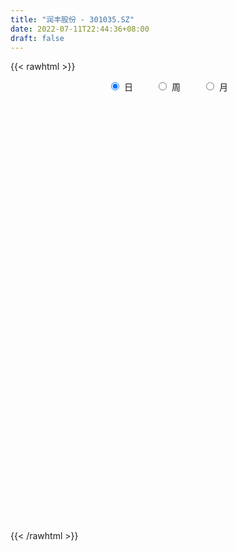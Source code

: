 ```yaml
---
title: "润丰股份 - 301035.SZ"
date: 2022-07-11T22:44:36+08:00
draft: false
---
```

{{< rawhtml >}}
    <div style="text-align: center">
        <label style="padding: 1rem;"><input style="margin-right: .5rem" type="radio" name="period" value="D" checked onclick="period_change(this)">日</label>
        <label style="padding: 1rem;"><input style="margin-right: .5rem" type="radio" name="period" value="W" onclick="period_change(this)">周</label>
        <label style="padding: 1rem;"><input style="margin-right: .5rem" type="radio" name="period" value="M" onclick="period_change(this)">月</label>
    </div>
    <div id="chart" style="height: 700px;"></div> 
    <script type="text/javascript">
        const D_v = [372147.17,253566.3,251085.51,222868.28,193772.85,147618.69,117625.25,89951.11,79572.27,71768.38,69999.12,76724.87,67877.12,76655.22,52174.1,36992.38,34908.65,38880.15,34139.58,31169.08,29699.72,32378.91,39063.15,27137.88,23203.77,28555.9,17904.84,20869.1,18859.39,22477.78,48294.6,31795.07,16415.26,37651.19,33213.1,23733.27,23030.84,26667.49,18337.22,21491.44,14403.81,12649.93,11018.18,9255.97,10807.02,10318.66,4472.82,8016.94,8536.22,4941.59,12951.04,5939.94,6922.7,6353.67,5131.56,5640.42,3877.84,3764.01,3981.0,6388.78,8222.79,6631.88,7905.49,3855.92,7848.1,5115.41,8702.61,9057.82,4841.0,8002.45,20796.16,14545.83,10899.94,10815.86,9969.52,16767.25,10014.93,12518.68,9661.71,12308.94,10622.36,9623.05,7991.89,6504.0,6747.0,6405.0,3321.0,12696.0,11969.88,10507.51,16402.29,10465.06,7338.29,5405.0,8158.08,14116.55,13001.86,9558.44,26556.1,11731.41,11787.06,15652.32,9608.78,15671.82,11324.38,9406.14,18184.04,13096.35,22314.13,12409.71,42612.3,44334.24,25052.22,24833.53,23821.51,15666.6,16082.6,8851.0,24212.01,16554.91,10899.21,13071.0,13162.84,9758.86,40809.51,20793.28,9481.97,12375.65,9777.75,12184.97,10763.46,8570.34,9197.57,10610.87,6383.58,6763.76,7590.84,18150.26,14770.56,7052.52,8933.19,8139.5,7800.22,5155.35,5294.65,8353.82,7947.71,7552.55,6131.2,3565.44,5964.99,8832.36,9918.06,9676.88,8180.13,7092.13,10550.72,11034.88,4909.39,6601.06,7493.08,13422.23,7954.59,7927.7,28282.38,25587.27,9649.25,20262.61,13537.68,11509.94,14594.43,22851.47,11161.95,17671.1,26312.05,17385.45,18319.93,16916.11,12544.52,14768.44,12072.25,13034.58,12864.85,18099.06,10480.46,7635.18,9502.85,16479.02,6721.83,7171.22,14183.0,15773.39,8573.26,15894.7,9498.1,8994.18,10399.74,6695.45,7217.7,6661.38,7148.02,15678.14,11479.95,7932.5,12541.27,7600.55,7855.6,5167.55,15206.85,14294.44,22118.96,20476.17,12887.97,10126.9,10084.6,12110.95,12830.84,14990.45,12593.55,9076.72,10396.06,8269.7,24931.34,15344.46,15317.63,12223.92,8462.49,10658.16,14377.29,7938.55]
const D_histogram = [0.0,-0.1538005698,-0.2373195283,0.0140349006,0.4301642463,0.7155402312,0.990440177,1.091496135,1.0394287202,0.9810916628,0.8730600388,0.9328361904,0.8812948505,1.1078431876,0.8810039605,0.7027908717,0.5634343029,0.4601969587,0.3833232584,0.2463578746,0.0987682925,0.0311653488,0.2379784231,0.2978051175,0.3357171143,0.3067248721,0.1970521307,-0.1008410469,-0.3476988645,-0.5264993542,-0.8907478761,-0.9493319992,-0.9157577713,-0.7468739204,-0.6866790914,-0.5991960185,-0.4512426267,-0.3046621072,-0.2814416553,-0.4854500294,-0.6184163167,-0.8267484964,-0.9042253639,-1.0116249568,-0.8241571627,-0.8388980766,-0.8079397441,-0.8298060477,-0.7081602008,-0.5945003433,-0.3589848127,-0.1939138687,-0.0754639597,0.0785650523,0.1962248813,0.2646905763,0.286004617,0.2874829139,0.2445251693,0.0541568071,0.0237574379,0.0064564188,-0.0636457096,-0.1521736166,-0.1323910362,-0.1590522718,-0.2009380971,-0.1635588513,-0.1476457463,-0.0850580986,0.2149336322,0.4311678232,0.5417430338,0.6505377486,0.6348824292,0.7071619942,0.775549824,0.7844534439,0.8150838003,0.6790936906,0.5616746365,0.4684288107,0.3143826725,0.1295868879,-0.0548794075,-0.1859480649,-0.296036944,-0.5218237829,-0.5020539673,-0.5133373069,-0.3897984551,-0.2141467658,-0.0853892343,-0.0838383749,-0.008746014,0.0657663687,0.1409646885,0.0783125391,0.3478172167,0.4174739231,0.4268280192,0.4581873802,0.3442977272,0.3315401209,0.2327499167,0.1733909611,0.3176000019,0.2154427545,0.3657833866,0.2744677202,0.9535459238,1.1753385881,1.2276723506,1.2218578582,1.2792253722,1.2477413161,1.0642850894,0.8272285464,0.8281320831,0.6520558101,0.3294000517,-0.047267504,-0.3722031463,-0.6915046025,-0.9506696731,-0.9866348065,-1.0074801325,-0.9427075218,-0.9901676858,-1.0974848565,-1.1231493707,-1.0382089534,-0.8630555776,-0.662185754,-0.540371878,-0.5453767664,-0.5224264889,-0.2656249506,-0.1693059506,-0.1029327719,0.0211982388,0.0683997733,0.1151690776,0.0185543902,-0.0824979368,-0.3186924846,-0.5824492971,-0.7187776579,-0.6841267499,-0.594258851,-0.5548252092,-0.6748025515,-0.6360647694,-0.4090836712,-0.0501927602,0.1876061858,0.5255139128,0.8166353677,0.9119764154,0.822646392,0.6790882194,0.8285215198,0.7874754301,0.731420229,0.672972649,0.3095072172,-0.0193820586,-0.11849976,-0.3068131539,-0.4523933153,-0.7507885743,-0.8914864482,-0.987752827,-0.8586960362,-0.4247406437,-0.1794783974,-0.2551099825,-0.3211943702,-0.6891668159,-1.0557413878,-0.9850022918,-0.8177634538,-0.5758837059,-0.0956474914,0.219296969,0.4404334477,0.599749374,0.7297441204,0.7665127753,0.7322401377,0.8188556485,0.6595753836,0.4972467595,0.3659107572,0.2089970644,0.0540119254,-0.2589652397,-0.4420970877,-0.5460002365,-0.5641970264,-0.4517682393,-0.1870250596,-0.071924296,0.0035022619,0.1860314532,0.3095498669,0.3742228395,0.3479916584,0.2666418065,0.1518486961,0.4480675441,0.3369637426,0.2059959982,0.1251335025,0.08664969,-0.1506429752,-0.272571675,-0.289652461,-0.1564980631,-0.0340818478,0.038250057,-0.0293498201,0.4207549341,0.535806946,0.5274139269,0.4696037956,0.2417431192,0.0884468931,-0.162165367,-0.3721979393]
const D_fast = [0.0,-0.1922507123,-0.3350995528,-0.0802363987,0.4434340086,0.9076950512,1.4302050413,1.8041350331,2.0119247983,2.1988606566,2.3090940423,2.6020792415,2.7708616142,3.2743707482,3.2677825113,3.2652671404,3.2667691473,3.2785810428,3.297538157,3.2221622419,3.099264733,3.0394531265,3.3057608065,3.4400387803,3.5618800557,3.6095690315,3.5491593227,3.2260558834,2.8922733497,2.5818480215,1.9949125305,1.6989954077,1.5036301928,1.4857955635,1.3743206196,1.3120046879,1.347147423,1.4175624158,1.3704224538,1.0450515724,0.7574812059,0.3424619021,0.0389286937,-0.3213771385,-0.339948635,-0.5644140681,-0.7354406716,-0.9647584872,-1.0201526904,-1.0551179187,-0.9093485914,-0.7927561145,-0.6931721954,-0.5195019204,-0.3527858711,-0.2181475319,-0.1253323371,-0.0519833116,-0.0338097639,-0.2106389244,-0.2350989341,-0.2507858485,-0.3367994043,-0.4633707154,-0.476685894,-0.5431101976,-0.6352305471,-0.6387410142,-0.6597393458,-0.6184162227,-0.2646910838,0.0593350629,0.3053460319,0.5767751839,0.7198404718,0.9689105353,1.2311858211,1.4362028021,1.6706041085,1.7043874214,1.7273870264,1.7512484033,1.6757979333,1.5233988706,1.3252127233,1.1476570498,0.9635589346,0.60731615,0.5015724737,0.3619548074,0.3880440454,0.5101590433,0.6175692663,0.5981605319,0.6710663893,0.7620203642,0.8724598561,0.8293858415,1.1858448232,1.3598700104,1.4759311113,1.6218373173,1.5940220962,1.6641495201,1.6235467951,1.6075355798,1.831144621,1.7828480622,2.024634541,2.0019358046,2.9194004892,3.4350278005,3.7942796507,4.0939296228,4.4711034799,4.7515547528,4.8341697984,4.803920392,5.0118569495,4.9987946291,4.7584888836,4.3700044519,3.9520180231,3.4598404162,2.9630079274,2.6803840922,2.4076687332,2.2367644635,1.9417623779,1.5600739932,1.2536221363,1.0790103152,1.0383997966,1.0737231817,1.0604440882,0.9190950083,0.8114386635,1.0018339641,1.0558264764,1.0964664621,1.2258970326,1.2901985105,1.3657600842,1.2737839942,1.1521071831,0.8362395142,0.4268703774,0.1108476021,-0.0255331774,-0.0842299912,-0.1835026518,-0.4721806319,-0.5924590422,-0.4677488618,-0.1214061408,0.1632943516,0.6325805568,1.1278608536,1.4511960052,1.5675275798,1.5937414621,1.9503051424,2.1061279102,2.2329277664,2.3427233487,2.0566347211,1.7228999306,1.5941572893,1.3291406069,1.0704621166,0.5843697141,0.2208002282,-0.1224043574,-0.2080215756,0.1197486559,0.3201413028,0.1807322222,0.0343492419,-0.5059149078,-1.1364248267,-1.3119363036,-1.349138329,-1.2512295076,-0.794905166,-0.4251364633,-0.0938916227,0.2153616471,0.5277924237,0.7561892723,0.9049766691,1.196306092,1.2019196731,1.1639027388,1.1240444258,1.0193799991,0.8778978414,0.5001793664,0.2065232465,-0.0338799614,-0.1931260079,-0.1936392807,0.0243476341,0.1214673237,0.1977694472,0.4268065018,0.6277123821,0.7859410647,0.8467077981,0.8320183978,0.7551874615,1.1634231955,1.1365603297,1.0570915849,1.0075124647,0.9906910747,0.7157376657,0.5256660471,0.436172146,0.530202028,0.6440977814,0.7259922004,0.6510548683,1.206348356,1.4553521044,1.5788125671,1.6384033847,1.4709784881,1.3397939852,1.0486403834,0.7455583263]
const D_slow = [0.0,-0.0384501425,-0.0977800245,-0.0942712994,0.0132697622,0.19215482,0.4397648643,0.712638898,0.9724960781,1.2177689938,1.4360340035,1.6692430511,1.8895667637,2.1665275606,2.3867785508,2.5624762687,2.7033348444,2.8183840841,2.9142148987,2.9758043673,3.0004964405,3.0082877777,3.0677823834,3.1422336628,3.2261629414,3.3028441594,3.3521071921,3.3268969303,3.2399722142,3.1083473757,2.8856604066,2.6483274068,2.419387964,2.2326694839,2.0609997111,1.9112007064,1.7983900497,1.722224523,1.6518641091,1.5305016018,1.3758975226,1.1692103985,0.9431540575,0.6902478183,0.4842085277,0.2744840085,0.0724990725,-0.1349524395,-0.3119924896,-0.4606175755,-0.5503637786,-0.5988422458,-0.6177082357,-0.5980669727,-0.5490107524,-0.4828381083,-0.411336954,-0.3394662256,-0.2783349332,-0.2647957314,-0.258856372,-0.2572422673,-0.2731536947,-0.3111970988,-0.3442948579,-0.3840579258,-0.4342924501,-0.4751821629,-0.5120935995,-0.5333581241,-0.4796247161,-0.3718327603,-0.2363970018,-0.0737625647,0.0849580426,0.2617485412,0.4556359972,0.6517493581,0.8555203082,1.0252937309,1.16571239,1.2828195926,1.3614152608,1.3938119827,1.3800921309,1.3336051146,1.2595958786,1.1291399329,1.0036264411,0.8752921143,0.7778425006,0.7243058091,0.7029585006,0.6819989068,0.6798124033,0.6962539955,0.7314951676,0.7510733024,0.8380276066,0.9423960873,1.0491030921,1.1636499372,1.249724369,1.3326093992,1.3907968784,1.4341446187,1.5135446191,1.5674053077,1.6588511544,1.7274680845,1.9658545654,2.2596892124,2.5666073001,2.8720717646,3.1918781077,3.5038134367,3.769884709,3.9766918456,4.1837248664,4.3467388189,4.4290888319,4.4172719559,4.3242211693,4.1513450187,3.9136776004,3.6670188988,3.4151488657,3.1794719852,2.9319300638,2.6575588497,2.376771507,2.1172192686,1.9014553742,1.7359089357,1.6008159662,1.4644717746,1.3338651524,1.2674589147,1.2251324271,1.1993992341,1.2046987938,1.2217987371,1.2505910065,1.2552296041,1.2346051199,1.1549319987,1.0093196745,0.82962526,0.6585935725,0.5100288598,0.3713225575,0.2026219196,0.0436057272,-0.0586651906,-0.0712133806,-0.0243118342,0.107066644,0.3112254859,0.5392195898,0.7448811878,0.9146532427,1.1217836226,1.3186524801,1.5015075374,1.6697506996,1.7471275039,1.7422819893,1.7126570493,1.6359537608,1.522855432,1.3351582884,1.1122866764,0.8653484696,0.6506744606,0.5444892996,0.4996197003,0.4358422046,0.3555436121,0.1832519081,-0.0806834388,-0.3269340118,-0.5313748752,-0.6753458017,-0.6992576746,-0.6444334323,-0.5343250704,-0.3843877269,-0.2019516968,-0.010323503,0.1727365314,0.3774504436,0.5423442895,0.6666559793,0.7581336686,0.8103829347,0.8238859161,0.7591446061,0.6486203342,0.5121202751,0.3710710185,0.2581289587,0.2113726938,0.1933916197,0.1942671852,0.2407750485,0.3181625153,0.4117182251,0.4987161397,0.5653765914,0.6033387654,0.7153556514,0.7995965871,0.8510955866,0.8823789622,0.9040413847,0.8663806409,0.7982377222,0.7258246069,0.6867000911,0.6781796292,0.6877421434,0.6804046884,0.7855934219,0.9195451584,1.0513986402,1.1687995891,1.2292353689,1.2513470921,1.2108057504,1.1177562656]
const D_data = [['2021-07-28', 33.0, 38.26, 33.0, 52.0],['2021-07-29', 35.28, 35.85, 33.5, 36.66],['2021-07-30', 34.79, 35.92, 31.38, 36.98],['2021-08-02', 35.5, 40.47, 35.5, 41.29],['2021-08-03', 41.12, 44.52, 40.03, 45.97],['2021-08-04', 43.66, 45.26, 41.61, 46.85],['2021-08-05', 43.5, 47.38, 42.68, 49.41],['2021-08-06', 47.61, 47.14, 45.67, 49.8],['2021-08-09', 45.8, 46.33, 43.75, 47.2],['2021-08-10', 46.73, 46.92, 45.09, 48.54],['2021-08-11', 46.0, 46.78, 43.89, 47.08],['2021-08-12', 46.35, 49.7, 44.98, 50.42],['2021-08-13', 50.51, 49.31, 48.88, 52.78],['2021-08-16', 48.78, 54.36, 47.4, 56.88],['2021-08-17', 54.23, 49.8, 49.66, 54.8],['2021-08-18', 50.07, 50.3, 49.55, 52.29],['2021-08-19', 50.8, 50.81, 49.7, 52.8],['2021-08-20', 49.77, 51.41, 47.6, 51.41],['2021-08-23', 51.47, 52.0, 50.45, 52.89],['2021-08-24', 52.0, 51.34, 49.68, 52.2],['2021-08-25', 49.88, 51.0, 49.51, 52.33],['2021-08-26', 50.78, 51.9, 49.0, 51.98],['2021-08-27', 51.88, 56.26, 51.11, 57.5],['2021-08-30', 55.07, 55.8, 53.89, 56.69],['2021-08-31', 55.5, 56.5, 53.65, 56.6],['2021-09-01', 56.4, 56.41, 54.71, 59.8],['2021-09-02', 55.05, 55.7, 54.15, 56.72],['2021-09-03', 55.99, 52.75, 51.88, 56.15],['2021-09-06', 52.95, 52.2, 51.3, 53.4],['2021-09-07', 52.21, 52.0, 51.95, 53.55],['2021-09-08', 51.94, 48.06, 46.3, 51.99],['2021-09-09', 47.97, 50.4, 47.97, 51.47],['2021-09-10', 50.65, 51.1, 49.14, 51.6],['2021-09-13', 51.98, 53.01, 49.47, 54.05],['2021-09-14', 52.31, 52.0, 50.99, 54.5],['2021-09-15', 50.79, 52.51, 49.58, 52.99],['2021-09-16', 52.98, 53.75, 51.68, 53.9],['2021-09-17', 53.1, 54.48, 53.1, 57.08],['2021-09-22', 55.55, 53.4, 52.28, 55.88],['2021-09-23', 52.0, 49.98, 49.84, 53.76],['2021-09-24', 49.1, 49.72, 48.0, 50.7],['2021-09-27', 48.99, 47.45, 46.81, 49.87],['2021-09-28', 47.45, 47.77, 46.11, 47.98],['2021-09-29', 47.0, 46.24, 46.03, 47.88],['2021-09-30', 46.5, 49.5, 46.2, 49.5],['2021-10-08', 48.7, 46.82, 46.3, 49.3],['2021-10-11', 46.75, 46.8, 46.75, 47.79],['2021-10-12', 46.33, 45.5, 44.07, 46.64],['2021-10-13', 44.94, 46.92, 44.5, 47.01],['2021-10-14', 46.66, 46.88, 46.66, 47.3],['2021-10-15', 47.1, 48.9, 46.2, 49.47],['2021-10-18', 49.0, 48.8, 47.88, 49.6],['2021-10-19', 48.79, 48.79, 47.12, 49.36],['2021-10-20', 48.77, 49.89, 47.71, 49.92],['2021-10-21', 50.24, 50.2, 49.15, 50.3],['2021-10-22', 49.5, 50.2, 49.22, 50.97],['2021-10-25', 49.6, 50.01, 49.04, 50.35],['2021-10-26', 50.03, 50.0, 49.35, 50.29],['2021-10-27', 50.0, 49.5, 49.08, 50.0],['2021-10-28', 49.52, 47.1, 47.1, 50.0],['2021-10-29', 46.95, 48.5, 46.7, 48.5],['2021-11-01', 49.38, 48.51, 47.52, 49.38],['2021-11-02', 48.51, 47.55, 47.02, 49.26],['2021-11-03', 46.23, 46.76, 46.13, 47.54],['2021-11-04', 46.76, 47.77, 46.12, 48.73],['2021-11-05', 47.77, 47.0, 46.7, 47.77],['2021-11-08', 47.01, 46.42, 45.88, 47.11],['2021-11-09', 46.51, 47.19, 46.35, 48.38],['2021-11-10', 47.57, 46.87, 46.61, 47.57],['2021-11-11', 46.52, 47.5, 46.51, 47.7],['2021-11-12', 47.51, 51.44, 47.5, 52.85],['2021-11-15', 51.35, 51.99, 50.82, 52.49],['2021-11-16', 52.0, 51.9, 51.26, 52.86],['2021-11-17', 52.04, 52.93, 51.75, 53.0],['2021-11-18', 52.99, 52.14, 52.0, 53.34],['2021-11-19', 52.0, 53.96, 51.4, 54.1],['2021-11-22', 54.0, 54.94, 53.4, 55.15],['2021-11-23', 55.55, 55.11, 53.8, 56.93],['2021-11-24', 54.96, 56.24, 54.16, 56.69],['2021-11-25', 56.66, 54.6, 54.0, 56.89],['2021-11-26', 54.58, 54.8, 54.38, 55.66],['2021-11-29', 53.27, 55.12, 53.27, 56.0],['2021-11-30', 55.37, 54.19, 53.8, 55.9],['2021-12-01', 54.19, 53.26, 53.16, 54.49],['2021-12-02', 53.25, 52.49, 51.52, 53.5],['2021-12-03', 52.5, 52.4, 52.0, 53.82],['2021-12-06', 53.0, 52.0, 51.38, 53.09],['2021-12-07', 52.49, 49.48, 49.36, 52.99],['2021-12-08', 49.98, 51.74, 49.98, 52.0],['2021-12-09', 51.37, 51.1, 50.62, 52.86],['2021-12-10', 51.08, 52.85, 50.45, 53.3],['2021-12-13', 52.85, 54.18, 52.0, 54.18],['2021-12-14', 54.01, 54.4, 53.31, 54.53],['2021-12-15', 54.0, 53.19, 53.03, 54.27],['2021-12-16', 54.0, 54.38, 53.29, 55.44],['2021-12-17', 55.0, 54.9, 54.1, 57.9],['2021-12-20', 53.77, 55.5, 53.34, 57.35],['2021-12-21', 55.42, 54.0, 53.49, 56.3],['2021-12-22', 53.8, 59.01, 53.79, 60.0],['2021-12-23', 59.58, 57.86, 57.0, 60.22],['2021-12-24', 58.13, 57.8, 56.08, 58.81],['2021-12-27', 58.13, 58.7, 56.36, 59.99],['2021-12-28', 58.73, 57.15, 56.72, 58.73],['2021-12-29', 56.98, 58.53, 56.23, 59.99],['2021-12-30', 58.0, 57.57, 57.2, 59.46],['2021-12-31', 57.97, 58.0, 56.3, 58.88],['2022-01-04', 58.76, 61.19, 57.25, 61.8],['2022-01-05', 61.22, 58.65, 58.21, 61.5],['2022-01-06', 58.06, 62.41, 56.0, 64.98],['2022-01-07', 62.58, 60.04, 59.55, 62.58],['2022-01-10', 72.05, 72.05, 68.5, 72.05],['2022-01-11', 72.77, 69.92, 67.82, 74.99],['2022-01-12', 67.82, 69.85, 66.99, 70.71],['2022-01-13', 68.8, 70.62, 67.5, 72.5],['2022-01-14', 69.8, 72.99, 68.68, 74.0],['2022-01-17', 72.55, 73.44, 70.3, 73.44],['2022-01-18', 72.1, 72.4, 68.85, 73.64],['2022-01-19', 72.3, 71.9, 70.23, 72.58],['2022-01-20', 72.0, 75.49, 70.58, 77.6],['2022-01-21', 75.0, 74.0, 72.3, 77.18],['2022-01-24', 72.52, 71.83, 70.6, 74.5],['2022-01-25', 70.98, 70.0, 68.8, 72.96],['2022-01-26', 70.01, 69.2, 67.0, 71.3],['2022-01-27', 68.3, 67.7, 67.7, 70.66],['2022-01-28', 64.3, 66.8, 62.25, 68.4],['2022-02-07', 68.13, 68.56, 65.8, 69.08],['2022-02-08', 68.56, 68.3, 66.6, 68.85],['2022-02-09', 68.79, 69.18, 67.41, 70.03],['2022-02-10', 68.95, 67.48, 66.8, 68.95],['2022-02-11', 67.0, 65.87, 65.18, 68.78],['2022-02-14', 63.86, 66.0, 63.86, 68.29],['2022-02-15', 65.63, 67.0, 65.63, 67.88],['2022-02-16', 67.2, 68.36, 66.86, 69.2],['2022-02-17', 68.5, 69.35, 67.67, 71.38],['2022-02-18', 68.68, 68.99, 67.8, 69.35],['2022-02-21', 68.42, 67.5, 66.81, 68.96],['2022-02-22', 67.15, 67.67, 65.51, 67.96],['2022-02-23', 67.66, 71.23, 67.58, 72.45],['2022-02-24', 71.0, 70.18, 68.27, 73.32],['2022-02-25', 71.33, 70.31, 69.18, 71.6],['2022-02-28', 70.32, 71.69, 68.52, 72.73],['2022-03-01', 71.5, 71.4, 69.88, 71.87],['2022-03-02', 71.1, 71.9, 69.69, 72.97],['2022-03-03', 71.59, 70.2, 70.2, 72.19],['2022-03-04', 69.51, 69.76, 69.11, 71.39],['2022-03-07', 69.32, 67.16, 66.3, 69.97],['2022-03-08', 67.13, 65.25, 64.51, 68.39],['2022-03-09', 65.0, 65.37, 62.01, 66.25],['2022-03-10', 65.84, 66.78, 65.56, 68.28],['2022-03-11', 66.03, 67.38, 65.09, 67.5],['2022-03-14', 66.46, 66.7, 65.49, 67.33],['2022-03-15', 66.0, 64.03, 63.99, 66.51],['2022-03-16', 65.16, 65.29, 61.07, 65.85],['2022-03-17', 65.65, 67.95, 65.14, 68.92],['2022-03-18', 67.92, 71.0, 66.69, 71.0],['2022-03-21', 71.03, 71.15, 69.34, 71.5],['2022-03-22', 70.8, 74.26, 70.16, 74.45],['2022-03-23', 73.92, 75.95, 73.3, 76.25],['2022-03-24', 75.72, 75.3, 74.36, 76.3],['2022-03-25', 75.58, 73.79, 73.3, 76.8],['2022-03-28', 73.79, 73.2, 71.5, 73.98],['2022-03-29', 73.22, 77.64, 73.22, 81.85],['2022-03-30', 77.0, 76.37, 75.74, 78.03],['2022-03-31', 77.52, 76.73, 75.0, 79.27],['2022-04-01', 85.0, 77.18, 75.31, 85.0],['2022-04-06', 75.42, 72.85, 69.21, 75.42],['2022-04-07', 71.05, 71.77, 70.28, 72.5],['2022-04-08', 71.34, 73.68, 71.34, 76.47],['2022-04-11', 73.16, 71.85, 70.6, 74.47],['2022-04-12', 71.35, 71.4, 70.4, 73.35],['2022-04-13', 71.38, 68.0, 67.4, 71.95],['2022-04-14', 67.54, 68.3, 64.33, 68.58],['2022-04-15', 67.5, 67.6, 66.01, 69.45],['2022-04-18', 67.59, 69.88, 64.73, 71.9],['2022-04-19', 71.19, 74.8, 70.91, 77.07],['2022-04-20', 73.8, 74.11, 72.85, 77.04],['2022-04-21', 73.14, 70.44, 69.65, 75.08],['2022-04-22', 70.61, 70.0, 67.36, 71.0],['2022-04-25', 64.13, 64.67, 64.13, 68.88],['2022-04-26', 64.03, 62.0, 61.2, 65.24],['2022-04-27', 61.28, 65.83, 60.6, 66.2],['2022-04-28', 65.2, 66.9, 64.96, 68.59],['2022-04-29', 67.04, 68.3, 65.84, 69.9],['2022-05-05', 68.3, 72.88, 66.8, 73.55],['2022-05-06', 70.8, 72.92, 70.56, 75.0],['2022-05-09', 72.5, 73.38, 72.03, 74.49],['2022-05-10', 72.52, 73.99, 71.84, 74.21],['2022-05-11', 73.7, 74.9, 72.81, 76.8],['2022-05-12', 74.83, 74.77, 73.72, 75.55],['2022-05-13', 74.08, 74.5, 73.8, 76.53],['2022-05-16', 73.69, 76.82, 73.68, 78.32],['2022-05-17', 76.95, 74.2, 73.38, 78.95],['2022-05-18', 74.98, 73.84, 72.69, 75.33],['2022-05-19', 72.51, 73.88, 71.6, 73.88],['2022-05-20', 74.0, 73.12, 71.95, 74.0],['2022-05-23', 71.9, 72.52, 71.17, 73.4],['2022-05-24', 72.98, 69.3, 68.88, 74.5],['2022-05-25', 68.99, 69.4, 67.61, 70.32],['2022-05-26', 69.4, 69.3, 66.67, 69.66],['2022-05-27', 68.86, 69.66, 67.66, 70.0],['2022-05-30', 69.66, 71.19, 68.53, 71.71],['2022-05-31', 71.19, 73.9, 70.47, 75.57],['2022-06-01', 74.18, 72.98, 72.88, 75.59],['2022-06-02', 72.99, 73.0, 71.71, 73.45],['2022-06-06', 73.0, 75.15, 72.9, 75.5],['2022-06-07', 75.2, 75.48, 73.78, 75.89],['2022-06-08', 75.08, 75.58, 74.05, 76.13],['2022-06-09', 75.0, 74.9, 74.11, 75.97],['2022-06-10', 74.8, 74.24, 73.0, 75.95],['2022-06-13', 73.99, 73.54, 71.93, 74.55],['2022-06-14', 72.99, 79.52, 72.94, 79.69],['2022-06-15', 81.46, 75.34, 75.27, 81.99],['2022-06-16', 75.19, 74.77, 73.8, 76.26],['2022-06-17', 74.28, 75.08, 73.7, 76.08],['2022-06-20', 75.08, 75.5, 73.7, 75.68],['2022-06-21', 74.75, 72.36, 71.49, 75.2],['2022-06-22', 72.26, 72.78, 70.2, 72.79],['2022-06-23', 72.5, 73.6, 70.0, 73.87],['2022-06-24', 73.62, 75.72, 72.8, 76.23],['2022-06-27', 76.01, 76.3, 75.02, 77.5],['2022-06-28', 76.2, 76.3, 74.68, 77.2],['2022-06-29', 75.79, 74.66, 73.73, 76.3],['2022-06-30', 74.44, 82.45, 74.44, 83.57],['2022-07-01', 83.11, 80.29, 78.22, 83.11],['2022-07-04', 80.18, 79.6, 78.18, 80.5],['2022-07-05', 80.31, 79.36, 78.3, 81.26],['2022-07-06', 79.13, 76.91, 76.17, 79.5],['2022-07-07', 76.93, 77.12, 76.38, 78.85],['2022-07-08', 77.14, 74.95, 74.0, 77.5],['2022-07-11', 74.49, 74.16, 72.98, 74.49]]
const W_v = [876798.98,771836.1800000001,365941.76,239610.5,166450.44,117671.49,137842.1,144295.89,54232.47,43731.1,10318.66,38918.61,29988.29,26234.42,31356.8,51400.04,62998.4,55126.62,37270.94,54896.68,45482.98,72634.87,61663.44,66004.23,160653.8,81367.12,87701.42,64613.62,45525.82,54327.94,35322.91,33550.72,42572.42,40188.18,65079.98,55499.13,73655.47,96604.64,65284.64,28579.52,47510.1,63922.45,39968.45,42238.61,48371.82,79904.44,62610.39,68018.28,61039.49,7938.55]
const W_histogram = [0.0,0.716034188,1.2641471936,1.6709289821,2.1394931186,2.0838263205,1.8164512671,1.7472606121,1.2824570431,0.8808659498,0.3809481557,0.1485114291,0.0457951056,-0.1617877908,-0.411084905,-0.2934452475,-0.0738446889,0.0911057948,0.0061788141,-0.0490482486,0.0194551688,0.2161200637,0.3100043174,0.4512640275,1.3100348787,1.8085408852,1.5270423074,1.1680649018,1.035142739,0.9336445278,0.7356959486,0.3692078142,0.2983587491,0.3628758691,0.5463193283,0.3537382277,-0.2298881763,-0.4863217893,-0.7847786219,-0.6888128895,-0.543097171,-0.5615002404,-0.8132660353,-0.7622873748,-0.6565064273,-0.5459524347,-0.4497214095,-0.1156839074,-0.2822740918,-0.4629013485]
const W_fast = [0.0,0.895042735,1.759192539,2.583706573,3.5871439892,4.0524337712,4.2391715346,4.6067960326,4.4626067244,4.2812321186,3.8765513633,3.681242494,3.5899749469,3.3419451029,2.9898767624,3.034155108,3.2352944943,3.4230214267,3.3396391495,3.2721500247,3.3455172343,3.5962121451,3.7675974781,4.0216731951,5.2079527661,6.1585939938,6.2588559929,6.1918948127,6.3177583346,6.4496712554,6.4356466634,6.1614604826,6.1652011046,6.320437192,6.6404604833,6.5363139396,5.8952154916,5.5172014312,5.0225499431,4.9463124531,4.9562538788,4.7974757494,4.3423934457,4.2028002625,4.1444546032,4.1185204871,4.1023211599,4.4074376852,4.1702789778,3.8739263839]
const W_slow = [0.0,0.179008547,0.4950453454,0.9127775909,1.4476508706,1.9686074507,2.4227202675,2.8595354205,3.1801496813,3.4003661687,3.4956032077,3.5327310649,3.5441798413,3.5037328936,3.4009616674,3.3276003555,3.3091391833,3.331915632,3.3334603355,3.3211982733,3.3260620655,3.3800920814,3.4575931608,3.5704091676,3.8979178873,4.3500531086,4.7318136855,5.0238299109,5.2826155957,5.5160267276,5.6999507148,5.7922526683,5.8668423556,5.9575613229,6.0941411549,6.1825757119,6.1251036678,6.0035232205,5.807328565,5.6351253426,5.4993510499,5.3589759898,5.155659481,4.9650876373,4.8009610305,4.6644729218,4.5520425694,4.5231215926,4.4525530696,4.3368277325]
const W_data = [['2021-07-30', 33.0, 35.92, 31.38, 52.0],['2021-08-06', 35.5, 47.14, 35.5, 49.8],['2021-08-13', 45.8, 49.31, 43.75, 52.78],['2021-08-20', 48.78, 51.41, 47.4, 56.88],['2021-08-27', 51.47, 56.26, 49.0, 57.5],['2021-09-03', 55.07, 52.75, 51.88, 59.8],['2021-09-10', 52.95, 51.1, 46.3, 53.55],['2021-09-17', 51.98, 54.48, 49.47, 57.08],['2021-09-24', 55.55, 49.72, 48.0, 55.88],['2021-09-30', 48.99, 49.5, 46.03, 49.87],['2021-10-08', 48.7, 46.82, 46.3, 49.3],['2021-10-15', 46.75, 48.9, 44.07, 49.47],['2021-10-22', 49.0, 50.2, 47.12, 50.97],['2021-10-29', 49.6, 48.5, 46.7, 50.35],['2021-11-05', 49.38, 47.0, 46.12, 49.38],['2021-11-12', 47.01, 51.44, 45.88, 52.85],['2021-11-19', 51.35, 53.96, 50.82, 54.1],['2021-11-26', 54.0, 54.8, 53.4, 56.93],['2021-12-03', 53.27, 52.4, 51.52, 56.0],['2021-12-10', 53.0, 52.85, 49.36, 53.3],['2021-12-17', 52.85, 54.9, 52.0, 57.9],['2021-12-24', 53.77, 57.8, 53.34, 60.22],['2021-12-31', 58.13, 58.0, 56.23, 59.99],['2022-01-07', 58.76, 60.04, 56.0, 64.98],['2022-01-14', 72.05, 72.99, 66.99, 74.99],['2022-01-21', 72.55, 74.0, 68.85, 77.6],['2022-01-28', 72.52, 66.8, 62.25, 74.5],['2022-02-11', 68.13, 65.87, 65.18, 70.03],['2022-02-18', 63.86, 68.99, 63.86, 71.38],['2022-02-25', 68.42, 70.31, 65.51, 73.32],['2022-03-04', 70.32, 69.76, 68.52, 72.97],['2022-03-11', 69.32, 67.38, 62.01, 69.97],['2022-03-18', 66.46, 71.0, 61.07, 71.0],['2022-03-25', 71.03, 73.79, 69.34, 76.8],['2022-04-01', 73.79, 77.18, 71.5, 85.0],['2022-04-08', 75.42, 73.68, 69.21, 76.47],['2022-04-15', 73.16, 67.6, 64.33, 74.47],['2022-04-22', 67.59, 70.0, 64.73, 77.07],['2022-04-29', 64.13, 68.3, 60.6, 69.9],['2022-05-06', 68.3, 72.92, 66.8, 75.0],['2022-05-13', 72.5, 74.5, 71.84, 76.8],['2022-05-20', 73.69, 73.12, 71.6, 78.95],['2022-05-27', 71.9, 69.66, 66.67, 74.5],['2022-06-02', 69.66, 73.0, 68.53, 75.59],['2022-06-10', 73.0, 74.24, 72.9, 76.13],['2022-06-17', 73.99, 75.08, 71.93, 81.99],['2022-06-24', 75.08, 75.72, 70.0, 76.23],['2022-07-01', 76.01, 80.29, 73.73, 83.57],['2022-07-08', 80.18, 74.95, 74.0, 81.26],['2022-07-15', 74.49, 74.16, 72.98, 74.49]]
const M_v = [876798.98,1594180.5299999996,447431.4,105459.98,218496.8,254333.97,395726.5700000001,173400.57,179498.64,319326.26,202806.68,262972.92,84322.5]
const M_histogram = [0.0,1.3133675214,1.6179948669,1.6536125893,1.941924405,2.2491029545,2.8653279821,3.386896093,3.8236468484,3.3160017361,3.1308431702,3.3386455252,2.6995559227]
const M_fast = [0.0,1.6417094017,2.350835464,2.7998563337,3.5736492506,4.4431035388,5.7756605619,7.1439526961,8.5366151636,8.8579704853,9.4555227119,10.4979864483,10.5337858264]
const M_slow = [0.0,0.3283418803,0.7328405971,1.1462437444,1.6317248457,2.1940005843,2.9103325798,3.7570566031,4.7129683152,5.5419687492,6.3246795417,7.159340923,7.8342299037]
const M_data = [['2021-07-30', 33.0, 35.92, 31.38, 52.0],['2021-08-31', 35.5, 56.5, 35.5, 57.5],['2021-09-30', 56.4, 49.5, 46.03, 59.8],['2021-10-29', 48.7, 48.5, 44.07, 50.97],['2021-11-30', 49.38, 54.19, 45.88, 56.93],['2021-12-31', 54.19, 58.0, 49.36, 60.22],['2022-01-28', 58.76, 66.8, 56.0, 77.6],['2022-02-28', 68.13, 71.69, 63.86, 73.32],['2022-03-31', 71.5, 76.73, 61.07, 81.85],['2022-04-29', 85.0, 68.3, 60.6, 85.0],['2022-05-31', 68.3, 73.9, 66.67, 78.95],['2022-06-30', 74.18, 82.45, 70.0, 83.57],['2022-07-29', 83.11, 74.16, 72.98, 83.11]]
        const D_a = [null,null,null,null,null,null,null,null,null,null,null,null,null,56.88,null,null,null,null,null,null,null,49.0,null,null,null,59.8,null,null,null,null,46.3,null,null,null,null,null,null,57.08,null,null,null,null,null,null,null,null,null,44.07,null,null,null,null,null,null,null,50.97,null,null,null,null,null,null,null,null,null,null,45.88,null,null,null,null,null,null,null,null,null,null,56.93,null,null,null,null,null,null,null,null,null,49.36,null,null,null,null,null,null,null,null,null,null,null,null,null,null,null,null,null,null,null,null,null,null,null,74.99,null,null,null,null,null,null,null,null,null,null,null,null,62.25,null,null,null,null,null,null,null,null,null,null,null,null,null,73.32,null,null,null,null,null,null,null,null,null,null,null,null,null,61.07,null,null,null,null,null,null,null,null,null,null,null,85.0,null,null,null,null,null,null,null,null,null,null,null,null,null,null,null,60.6,null,null,null,null,null,null,null,null,null,null,78.95,null,null,null,null,null,null,66.67,null,null,null,null,null,null,null,null,null,null,null,null,81.99,null,null,null,null,null,70.0,null,null,null,null,83.57,null,null,null,null,null,null,null]
const W_a = [null,null,null,null,null,59.8,null,null,null,null,null,44.07,null,null,null,null,null,null,null,null,null,null,null,null,null,77.6,null,null,null,null,null,null,61.07,null,null,null,null,null,null,null,null,null,null,null,null,null,null,83.57,null,null]
const M_a = [null,null,59.8,null,null,null,null,null,null,null,null,null,null]
        const D_b = [[{ coord: ['2021-08-16', 56.88] }, { coord: ['2021-12-07', 49.0] }],[{ coord: ['2022-01-11', 73.32] }, { coord: ['2022-06-23', 62.25] }]]
const W_b = []
const M_b = []
    </script>
{{< /rawhtml >}}